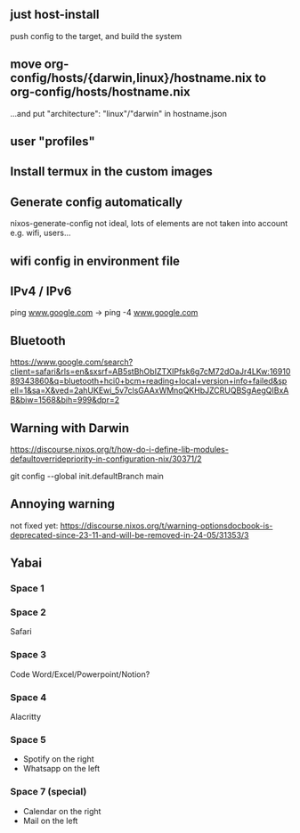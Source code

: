 ## just host-install
push config to the target, and build the system

## move org-config/hosts/{darwin,linux}/hostname.nix to org-config/hosts/hostname.nix
...and put "architecture": "linux"/"darwin" in hostname.json

## user "profiles"

## Install termux in the custom images

## Generate config automatically

nixos-generate-config
not ideal, lots of elements are not taken into account e.g. wifi, users...

## wifi config in environment file

## IPv4 / IPv6

ping www.google.com -> ping -4 www.google.com

## Bluetooth

https://www.google.com/search?client=safari&rls=en&sxsrf=AB5stBhObIZTXIPfsk6g7cM72dOaJr4LKw:1691089343860&q=bluetooth+hci0+bcm+reading+local+version+info+failed&spell=1&sa=X&ved=2ahUKEwi_5v7clsGAAxWMnqQKHbJZCRUQBSgAegQIBxAB&biw=1568&bih=999&dpr=2

## Warning with Darwin

https://discourse.nixos.org/t/how-do-i-define-lib-modules-defaultoverridepriority-in-configuration-nix/30371/2

git config --global init.defaultBranch main

## Annoying warning
not fixed yet:
https://discourse.nixos.org/t/warning-optionsdocbook-is-deprecated-since-23-11-and-will-be-removed-in-24-05/31353/3

## Yabai
### Space 1

### Space 2

Safari

### Space 3

Code
Word/Excel/Powerpoint/Notion?

### Space 4

Alacritty

### Space 5
- Spotify on the right
- Whatsapp on the left

### Space 7 (special)

- Calendar on the right
- Mail on the left
